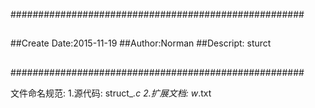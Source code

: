 #####################################################
##
##Create Date:2015-11-19
##Author:Norman
##Descript: sturct
##
##
#####################################################


文件命名规范:
	1.源代码:	struct_*.c
	2.扩展文档:	w*.txt

